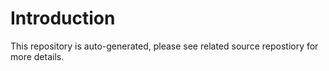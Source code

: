 # Introduction

This repository is auto-generated, please see related source repostiory for more details.